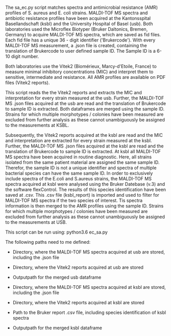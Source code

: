 The sa_ec.py script matches spectra and antimicrobial resistance (AMR) profiles of S. aureus and E. coli strains.
MALDI-TOF MS spectra and antibiotic resistance profiles have been acquired at the Kantonsspital Basellandschaft (ksbl) and the University Hospital of Basel (usb).
Both laboratories used the Microflex Biotyper (Bruker Daltonics, Bremen, Germany) to acquire MALDI-TOF MS spectra, which are saved as fid files.
Each fid file has a unique 36 - digit identifier ('Brukercode'). With every MALDI-TOF MS measurement, a .json file is created, containing the translation of Brukercode to user defined sample ID. The Sample ID is a 6-10 digit number.  

Both laboratories use the Vitek2 (Biomérieux, Marcy-d'Etoile, France) to measure minimal inhibitory concentrations (MIC) and interpret them to sensitive, intermediate and resistance.
All AMR profiles are available on PDF files (Vitek2 reports).

This script reads the the Vitek2 reports and extracts the MIC and interpretation for every strain measured at the usb.
Further, the MALDI-TOF MS .json files acquired at the usb are read and the translation of Brukercode to sample ID is extracted.
Both dataframes are merged using the sample ID.
Strains for which multiple morphotypes / colonies have been measured are excluded from further analysis as these cannot unambiguously be assigned to the measurements at KSBL.

Subsequently, the Vitek2 reports acquired at the ksbl are read and the MIC and interpretation are extracted for every strain measured at the ksbl.
Further, the MALDI-TOF MS .json files acquired at the ksbl are read and the translation of Brukercode to sample ID is extracted.
At ksbl all MALDI-TOF MS spectra have been acquired in routine diagnostic. Here, all strains isolated from the same patient material are assigned the same sample ID. Therefor, the sample ID is not a unique identifier and spectra of multiple bacterial species can have the same sample ID.
In order to exclusively include spectra of the E.coli and S.aureus strains, the MALDI-TOF MS spectra acquired at ksbl were analysed using the Bruker Datebase (v.3) and the software flexControl. The results of this species identification have been saved at .csv.
This .csv file (ksbl_report) is imported and used to filter for MALDI-TOF MS spectra if the two species of interest.
Tis spectra information is then merged to the AMR profiles using the sample ID.
Strains for which multiple morphotypes / colonies have been measured are excluded from further analysis as these cannot unambiguously be assigned to the measurements at USB.

This script can be run using:
python3.6 ec_sa.py

The following paths need to me defined:
- Directory, where the MALDI-TOF MS spectra acquired at usb are stored, including the .json file
- Directory, where the Vitek2 reports acquired at usb are stored
- Outputpath for the merged usb dataframe

- Directory, where the MALDI-TOF MS spectra acquired at ksbl are stored, including the .json file
- Directory, where the Vitek2 reports acquired at ksbl are stored
- Path to the Bruker report .csv file, including species identification of ksbl spectra
- Outputpath for the merged ksbl dataframe
